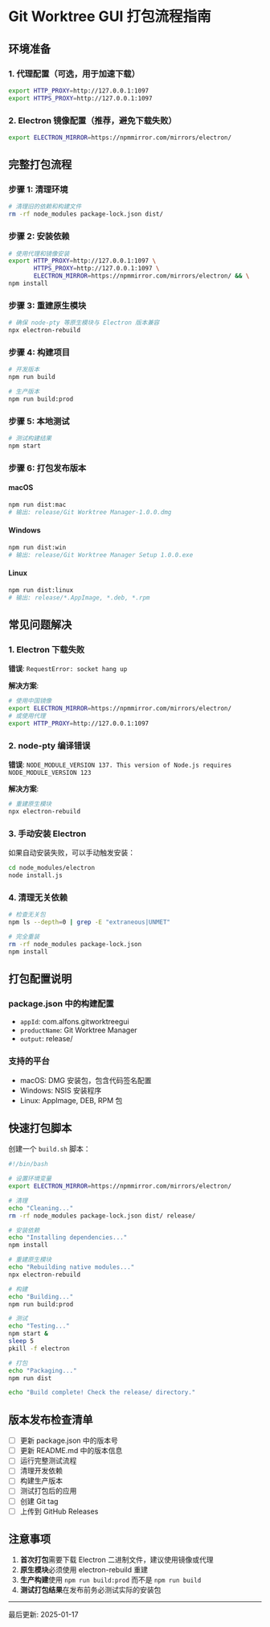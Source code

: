 # Git Worktree GUI 打包流程指南

## 环境准备

### 1. 代理配置（可选，用于加速下载）
```bash
export HTTP_PROXY=http://127.0.0.1:1097
export HTTPS_PROXY=http://127.0.0.1:1097
```

### 2. Electron 镜像配置（推荐，避免下载失败）
```bash
export ELECTRON_MIRROR=https://npmmirror.com/mirrors/electron/
```

## 完整打包流程

### 步骤 1: 清理环境
```bash
# 清理旧的依赖和构建文件
rm -rf node_modules package-lock.json dist/
```

### 步骤 2: 安装依赖
```bash
# 使用代理和镜像安装
export HTTP_PROXY=http://127.0.0.1:1097 \
       HTTPS_PROXY=http://127.0.0.1:1097 \
       ELECTRON_MIRROR=https://npmmirror.com/mirrors/electron/ && \
npm install
```

### 步骤 3: 重建原生模块
```bash
# 确保 node-pty 等原生模块与 Electron 版本兼容
npx electron-rebuild
```

### 步骤 4: 构建项目
```bash
# 开发版本
npm run build

# 生产版本
npm run build:prod
```

### 步骤 5: 本地测试
```bash
# 测试构建结果
npm start
```

### 步骤 6: 打包发布版本

#### macOS
```bash
npm run dist:mac
# 输出: release/Git Worktree Manager-1.0.0.dmg
```

#### Windows
```bash
npm run dist:win
# 输出: release/Git Worktree Manager Setup 1.0.0.exe
```

#### Linux
```bash
npm run dist:linux
# 输出: release/*.AppImage, *.deb, *.rpm
```

## 常见问题解决

### 1. Electron 下载失败
**错误**: `RequestError: socket hang up`

**解决方案**:
```bash
# 使用中国镜像
export ELECTRON_MIRROR=https://npmmirror.com/mirrors/electron/
# 或使用代理
export HTTP_PROXY=http://127.0.0.1:1097
```

### 2. node-pty 编译错误
**错误**: `NODE_MODULE_VERSION 137. This version of Node.js requires NODE_MODULE_VERSION 123`

**解决方案**:
```bash
# 重建原生模块
npx electron-rebuild
```

### 3. 手动安装 Electron
如果自动安装失败，可以手动触发安装：
```bash
cd node_modules/electron
node install.js
```

### 4. 清理无关依赖
```bash
# 检查无关包
npm ls --depth=0 | grep -E "extraneous|UNMET"

# 完全重装
rm -rf node_modules package-lock.json
npm install
```

## 打包配置说明

### package.json 中的构建配置
- `appId`: com.alfons.gitworktreegui
- `productName`: Git Worktree Manager
- `output`: release/

### 支持的平台
- macOS: DMG 安装包，包含代码签名配置
- Windows: NSIS 安装程序
- Linux: AppImage, DEB, RPM 包

## 快速打包脚本

创建一个 `build.sh` 脚本：
```bash
#!/bin/bash

# 设置环境变量
export ELECTRON_MIRROR=https://npmmirror.com/mirrors/electron/

# 清理
echo "Cleaning..."
rm -rf node_modules package-lock.json dist/ release/

# 安装依赖
echo "Installing dependencies..."
npm install

# 重建原生模块
echo "Rebuilding native modules..."
npx electron-rebuild

# 构建
echo "Building..."
npm run build:prod

# 测试
echo "Testing..."
npm start &
sleep 5
pkill -f electron

# 打包
echo "Packaging..."
npm run dist

echo "Build complete! Check the release/ directory."
```

## 版本发布检查清单

- [ ] 更新 package.json 中的版本号
- [ ] 更新 README.md 中的版本信息
- [ ] 运行完整测试流程
- [ ] 清理开发依赖
- [ ] 构建生产版本
- [ ] 测试打包后的应用
- [ ] 创建 Git tag
- [ ] 上传到 GitHub Releases

## 注意事项

1. **首次打包**需要下载 Electron 二进制文件，建议使用镜像或代理
2. **原生模块**必须使用 electron-rebuild 重建
3. **生产构建**使用 `npm run build:prod` 而不是 `npm run build`
4. **测试打包结果**在发布前务必测试实际的安装包

---

最后更新: 2025-01-17